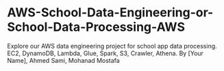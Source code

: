 # AWS-School-Data-Engineering-or-School-Data-Processing-AWS
Explore our AWS data engineering project for school app data processing. EC2, DynamoDB, Lambda, Glue, Spark, S3, Crawler, Athena. By [Your Name], Ahmed Sami, Mohanad Mostafa
